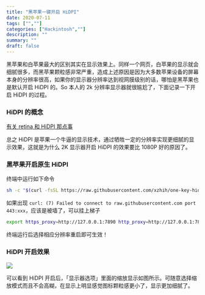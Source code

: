 ```yaml
---
title: "黑苹果一键开启 HiDPI"
date: 2020-07-11
tags: ["",""]
categories: ["Hackintosh",""]
description: ""
summary: ""
draft: false
---
```



黑苹果和白苹果最大的区别其实在显示效果上。同样一个网页，白苹果的显示就会细腻很多，而黑苹果颗粒感非常严重，造成上述原因是因为大多数苹果设备的屏幕本身的分辨率很高，如果你的显示器分辨率达到视网膜级别的话，哪怕是黑苹果也是默认开启 HiDPI 的。So 本人的 2k 分辨率显示器就很尴尬了，下面记录一下开启 HiDPI 的过程。

### HiDPI 的概念

[有关 retina 和 HiDPI 那点事](https://zhuanlan.zhihu.com/p/20684620)

总之 HiDPI 是苹果一个牛逼的显示技术，通过牺牲一定的分辨率实现更细腻的显示效果，这就是为什么 2K 显示器开启 HiDPI 的效果要比 1080P 好的原因了。

### 黑苹果开启原生 HiDPI

终端中运行如下命令

```bash
sh -c "$(curl -fsSL https://raw.githubusercontent.com/xzhih/one-key-hidpi/master/hidpi.sh)"
```

如果出现 `curl: (7) Failed to connect to raw.githubusercontent.com port 443:xxx`，应该是被墙了，可以挂上梯子

```bash
export https_proxy=http://127.0.0.1:7890 http_proxy=http://127.0.0.1:7890 all_proxy=socks5://127.0.0.1:7890
```

终端运行后选择相应分辨率重启即可生效！

### HiDPI 开启效果

![](https://img.aladdinding.cn/hidpi.png)

可以看到 HiDPI 开启后，「显示器选项」里面的缩放显示如图所示。可随意选择缩放模式而且不会高糊，在显示上明显感觉图标颗粒感更小了，显示更加细腻了。